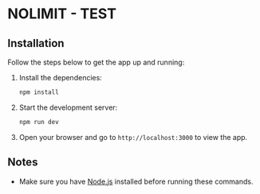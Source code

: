 # NOLIMIT - TEST

## Installation

Follow the steps below to get the app up and running:

1. Install the dependencies:

   ```bash
   npm install
   ```

2. Start the development server:

   ```bash
   npm run dev
   ```

3. Open your browser and go to `http://localhost:3000` to view the app.

## Notes

- Make sure you have [Node.js](https://nodejs.org/) installed before running these commands.